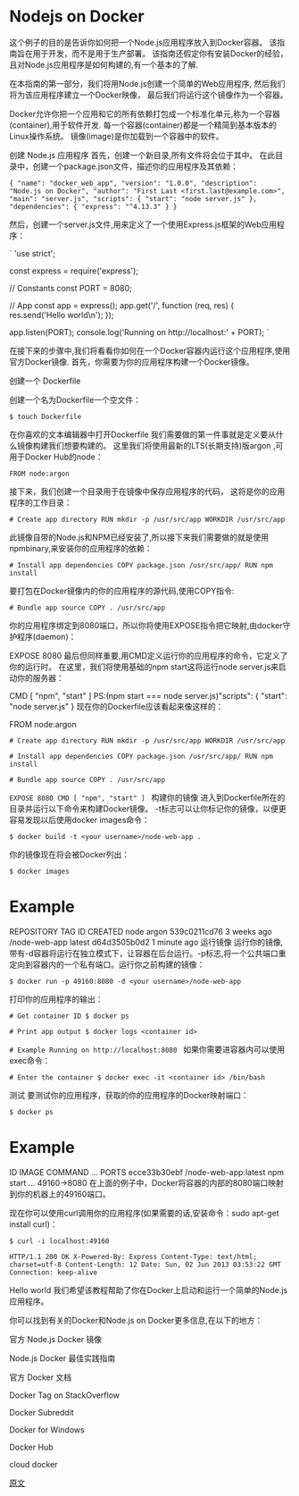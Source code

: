 # Nodejs on Docker

这个例子的目的是告诉你如何把一个Node.js应用程序放入到Docker容器。 该指南旨在用于开发，而不是用于生产部署。 该指南还假定你有安装Docker的经验，且对Node.js应用程序是如何构建的,有一个基本的了解.

在本指南的第一部分，我们将用Node.js创建一个简单的Web应用程序, 然后我们将为该应用程序建立一个Docker映像， 最后我们将运行这个镜像作为一个容器。

Docker允许你把一个应用和它的所有依赖打包成一个标准化单元,称为一个容器(container),用于软件开发. 每一个容器(container)都是一个精简到基本版本的Linux操作系统。 镜像(image)是你加载到一个容器中的软件。

创建 Node.js 应用程序
首先，创建一个新目录,所有文件将会位于其中。 在此目录中，创建一个package.json文件，描述你的应用程序及其依赖：

`
{
  "name": "docker_web_app",
  "version": "1.0.0",
  "description": "Node.js on Docker",
  "author": "First Last <first.last@example.com>",
  "main": "server.js",
  "scripts": {
    "start": "node server.js"
  },
  "dependencies": {
    "express": "^4.13.3"
  }
}
`


然后，创建一个server.js文件,用来定义了一个使用Express.js框架的Web应用程序：

`
'use strict';

const express = require('express');

// Constants
const PORT = 8080;

// App
const app = express();
app.get('/', function (req, res) {
  res.send('Hello world\n');
});

app.listen(PORT);
console.log('Running on http://localhost:' + PORT);
`

在接下来的步骤中,我们将看看你如何在一个Docker容器内运行这个应用程序,使用官方Docker镜像. 首先，你需要为你的应用程序构建一个Docker镜像。


创建一个 Dockerfile

创建一个名为Dockerfile一个空文件：

`
$ touch Dockerfile
`

在你喜欢的文本编辑器中打开Dockerfile
我们需要做的第一件事就是定义要从什么镜像构建我们想要构建的。 这里我们将使用最新的LTS(长期支持)版argon ,可用于Docker Hub的node：

`
FROM node:argon
`

接下来，我们创建一个目录用于在镜像中保存应用程序的代码， 这将是你的应用程序的工作目录：

`# Create app directory
RUN mkdir -p /usr/src/app
WORKDIR /usr/src/app
`

此镜像自带的Node.js和NPM已经安装了,所以接下来我们需要做的就是使用npmbinary,来安装你的应用程序的依赖：

`# Install app dependencies
COPY package.json /usr/src/app/
RUN npm install
`

要打包在Docker镜像内的你的应用程序的源代码,使用COPY指令:

`# Bundle app source
COPY . /usr/src/app
`

你的应用程序绑定到8080端口，所以你将使用EXPOSE指令把它映射,由docker守护程序(daemon)：

EXPOSE 8080
最后但同样重要,用CMD定义运行你的应用程序的命令，它定义了你的运行时。 在这里，我们将使用基础的npm start这将运行node server.js来启动你的服务器：

CMD [ "npm", "start" ]
PS:(npm start === node server.js)"scripts": { "start": "node server.js" }
现在你的Dockerfile应该看起来像这样的：

FROM node:argon

`# Create app directory
RUN mkdir -p /usr/src/app
WORKDIR /usr/src/app
`

`# Install app dependencies
COPY package.json /usr/src/app/
RUN npm install
`

`# Bundle app source
COPY . /usr/src/app
`

`EXPOSE 8080
CMD [ "npm", "start" ]
`
构建你的镜像
进入到Dockerfile所在的目录并运行以下命令来构建Docker镜像。 -t标志可以让你标记你的镜像，以便更容易发现以后使用docker images命令：

`$ docker build -t <your username>/node-web-app .`

你的镜像现在将会被Docker列出：

`$ docker images`

# Example
REPOSITORY                      TAG        ID              CREATED
node                            argon      539c0211cd76    3 weeks ago
<your username>/node-web-app    latest     d64d3505b0d2    1 minute ago
运行镜像
运行你的镜像,带有-d容器将运行在独立模式下，让容器在后台运行。-p标志,将一个公共端口重定向到容器内的一个私有端口。运行你之前构建的镜像：

`$ docker run -p 49160:8080 -d <your username>/node-web-app`

打印你的应用程序的输出：

`# Get container ID
$ docker ps
`

`# Print app output
$ docker logs <container id>
`

`# Example
Running on http://localhost:8080
`
如果你需要进容器内可以使用exec命令：

`# Enter the container
$ docker exec -it <container id> /bin/bash
`

测试
要测试你的应用程序，获取的你的应用程序的Docker映射端口：

`$ docker ps`

# Example
ID            IMAGE                                COMMAND    ...   PORTS
ecce33b30ebf  <your username>/node-web-app:latest  npm start  ...   49160->8080
在上面的例子中，Docker将容器的内部的8080端口映射到你的机器上的49160端口。

现在你可以使用curl调用你的应用程序(如果需要的话,安装命令：sudo apt-get install curl)：

`$ curl -i localhost:49160`

`HTTP/1.1 200 OK
X-Powered-By: Express
Content-Type: text/html; charset=utf-8
Content-Length: 12
Date: Sun, 02 Jun 2013 03:53:22 GMT
Connection: keep-alive`

Hello world
我们希望该教程帮助了你在Docker上启动和运行一个简单的Node.js应用程序。

你可以找到有关的Docker和Node.js on Docker更多信息,在以下的地方：

官方 Node.js Docker 镜像

Node.js Docker 最佳实践指南

官方 Docker 文档

Docker Tag on StackOverflow

Docker Subreddit

Docker for Windows

Docker Hub

cloud docker

[原文](https://www.toutiao.com/i6901560418431418884/?timestamp=1606962025&app=news_article&group_id=6901560418431418884&use_new_style=1&req_id=2020120310202501002101715623328395)